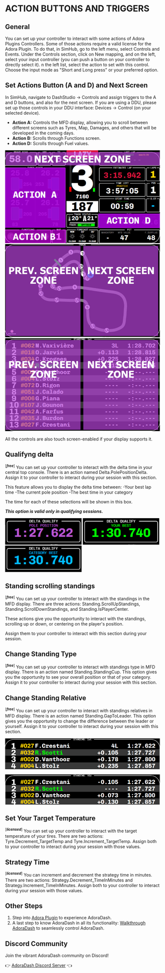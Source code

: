 # ACTION BUTTONS AND TRIGGERS

## General
You can set up your controller to interact with some actions of Adora Plugins Controllers. 
Some of those actions require a valid license for the Adora Plugin. 
To do that, in SimHub, go to the left menu, select Controls and Events. 
Under the Controls section, click on New mapping, and on the left, select your input controller (you can push a button on your controller to directly select it).
n the left list, select the action to set with this control. Choose the input mode as "Short and Long press" or your preferred option.

## Set Actions Button (A and D) and Next Screen
In SimHub, navigate to DashStudio -> Controls and assign triggers to the A and D buttons, and also for the next screen.
If you are using a DDU, please set up those controls in your DDU interface: Devices -> Control (on your selected device).

- **Action A:** Controls the MFD display, allowing you to scroll between different screens such as Tyres, Map, Damages, and others that will be developed in the coming days.
- **Action B:** Scrolls through Functions screen.
- **Action D:** Scrolls through Fuel values.

![Maim](/src/images/docs/triggers/action_ad.jpg)
![Track](/src/images/docs/triggers/track_pn.jpg)
![Standing](/src/images/docs/triggers/standing_pn.jpg)

All the controls are also touch screen-enabled if your display supports it.

## Qualifyng delta 
<sup>[___free___]</sup>
You can set up your controller to interact with the delta time in your central top console.
There is an action named Delta.PolePositionDelta.
Assign it to your controller to interact during your session with this section.

This feature allows you to display the delta time between:
-Your best lap time
-The current pole position
-The best time in your category

The time for each of these selections will be shown in this box.

***This option is valid only in qualifying sessions.***

![Pole](/src/images/docs/triggers/pole.jpg) ![Your Best](/src/images/docs/triggers/yourbest.jpg) ![Category](/src/images/docs/triggers/category.jpg)

## Standing scrolling standings 
<sup>[___free___]</sup>
You can set up your controller to interact with the standings in the MFD display.
There are three actions: Standing.ScrollUpStandings, Standing.ScrollDownStandings, and Standing.IsPlayerCenter.

These actions give you the opportunity to interact with the standings, scrolling up or down, or centering on the player's position. 

Assign them to your controller to interact with this section during your session.

## Change Standing Type
<sup>[___free___]</sup>
You can set up your controller to interact with standings type in MFD display.
There is an action named Standing.StandingCup.
This option gives you the opportunity to see your overall position or that of your category.
Assign it to your controller to interact during your session with this section.

## Change Standing Relative
<sup>[___free___]</sup>
You can set up your controller to interact with standings relatives in MFD display.
There is an action named Standing.GapToLeader.
This option gives you the opportunity to change the difference between the leader or yourself.
Assign it to your controller to interact during your session with this section.

![Leader](/src/images/docs/triggers/leader.jpg) 

![You](/src/images/docs/triggers/you.jpg)

## Set Your Target Temperature
<sup>[___licensed___]</sup>
You can set up your controller to interact with the target temperature of your tires. There are two actions: Tyre.Decrement_TargetTemp and Tyre.Increment_TargetTemp. Assign both to your controller to interact during your session with those values.

## Strategy Time
<sup>[___licensed___]</sup>
You can increment and decrement the strategy time in minutes. There are two actions: Strategy.Decrement_TimeInMinutes and Strategy.Increment_TimeInMinutes. Assign both to your controller to interact during your session with those values.

## Other Steps
1. Step into [Adora Plugin](plugin.md) to experience AdoraDash.
2. A last step to know AdoraDash in all its functionality: [Walkthrough AdoraDash](walkthrough.md) to seamlessly control AdoraDash.

## Discord Community
Join the vibrant AdoraDash community on Discord!

👉 [AdoraDash Discord Server](https://discord.gg/2yNzuRc62S) 👈
